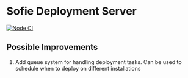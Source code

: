# Sofie Deployment Server

[![Node CI](https://github.com/tv2/sofie-deployment-server/actions/workflows/deploy-image.yml/badge.svg)](https://github.com/tv2/sofie-deployment-server/actions/workflows/deploy-image.yml)

## Possible Improvements

1. Add queue system for handling deployment tasks. Can be used to schedule when to deploy on different installations

